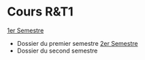 # Cours R&T1

[1er Semestre](./1er%20Semestre/)
- Dossier du premier semestre
[2er Semestre](./2er%20Semestre/)
- Dossier du second semestre